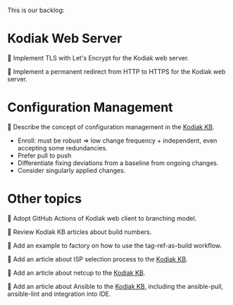 This is our backlog:

# Kodiak Web Server

:pencil: Implement TLS with Let's Encrypt for the Kodiak web server.

:pencil: Implement a permanent redirect from HTTP to HTTPS for the Kodiak web server.

# Configuration Management

:pencil: Describe the concept of configuration management in the [Kodiak KB](https://github.com/polarlabs/kodiak-kb).

* Enroll: must be robust => low change frequency + independent, even accepting some redundancies.
* Prefer pull to push
* Differentiate fixing deviations from a baseline from ongoing changes.
* Consider singularly applied changes.

# Other topics

:pencil: Adopt GitHub Actions of Kodiak web client to branching model.

:pencil: Review Kodiak KB articles about build numbers.

:pencil: Add an example to factory on how to use the tag-ref-as-build workflow.

:pencil: Add an article about ISP selection process to the [Kodiak KB](https://github.com/polarlabs/kodiak-kb).

:pencil: Add an article about netcup to the [Kodiak KB](https://github.com/polarlabs/kodiak-kb).

:pencil: Add an article about Ansible to the [Kodiak KB](https://github.com/polarlabs/kodiak-kb), including the ansible-pull, ansible-lint and integration into IDE.

